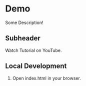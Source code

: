 # Demo

Some Description!

## Subheader

Watch Tutorial on YouTube.

## Local Development

1. Open index.html in your browser.